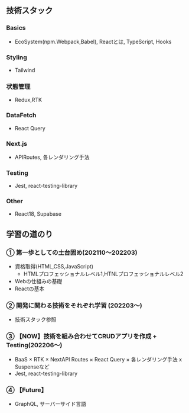 ## 技術スタック

### Basics
- EcoSystem(npm.Webpack,Babel), Reactとは, TypeScript‬, Hooks
### Styling
- ‪Tailwind 
### 状態管理
- Redux,RTK
### DataFetch
- React Query
### Next.js
- APIRoutes, 各レンダリング手法
### Testing
- Jest, react-testing-library
### Other
- React18, Supabase

## 学習の道のり

### ➀ 第一歩としての土台固め(202110〜202203) 
- 資格取得(HTML,CSS,JavaScript)
  - HTMLプロフェッショナルレベル1,HTNLプロフェッショナルレベル2  
- Webの仕組みの基礎 
- Reactの基本

### ➁ 開発に関わる技術をそれぞれ学習 (202203〜)
- 技術スタック参照

### ➂ 【NOW】技術を組み合わせてCRUDアプリを作成 + Testing(202206〜) 
- BaaS × RTK × NextAPI Routes ×  React Query × 各レンダリング手法  x  Suspenseなど
- Jest, react-testing-library

### ➃ 【Future】
- GraphQL, サーバーサイド言語


